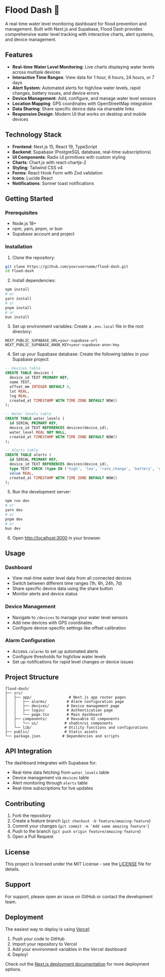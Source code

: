 # Flood Dash 🌊

A real-time water level monitoring dashboard for flood prevention and management. Built with Next.js and Supabase, Flood Dash provides comprehensive water level tracking with interactive charts, alert systems, and device management.

## Features

- **Real-time Water Level Monitoring**: Live charts displaying water levels across multiple devices
- **Interactive Time Ranges**: View data for 1 hour, 6 hours, 24 hours, or 7 days
- **Alert System**: Automated alerts for high/low water levels, rapid changes, battery issues, and device errors
- **Device Management**: Add, configure, and manage water level sensors
- **Location Mapping**: GPS coordinates with OpenStreetMap integration
- **Data Sharing**: Share specific device data via shareable links
- **Responsive Design**: Modern UI that works on desktop and mobile devices

## Technology Stack

- **Frontend**: Next.js 15, React 19, TypeScript
- **Backend**: Supabase (PostgreSQL database, real-time subscriptions)
- **UI Components**: Radix UI primitives with custom styling
- **Charts**: Chart.js with react-chartjs-2
- **Styling**: Tailwind CSS v4
- **Forms**: React Hook Form with Zod validation
- **Icons**: Lucide React
- **Notifications**: Sonner toast notifications

## Getting Started

### Prerequisites

- Node.js 18+
- npm, yarn, pnpm, or bun
- Supabase account and project

### Installation

1. Clone the repository:

```bash
git clone https://github.com/yourusername/flood-dash.git
cd flood-dash
```

2. Install dependencies:

```bash
npm install
# or
yarn install
# or
pnpm install
# or
bun install
```

3. Set up environment variables:
   Create a `.env.local` file in the root directory:

```env
NEXT_PUBLIC_SUPABASE_URL=your-supabase-url
NEXT_PUBLIC_SUPABASE_ANON_KEY=your-supabase-anon-key
```

4. Set up your Supabase database:
   Create the following tables in your Supabase project:

```sql
-- Devices table
CREATE TABLE devices (
  device_id TEXT PRIMARY KEY,
  name TEXT,
  offset_mm INTEGER DEFAULT 0,
  lat REAL,
  lng REAL,
  created_at TIMESTAMP WITH TIME ZONE DEFAULT NOW()
);

-- Water levels table
CREATE TABLE water_levels (
  id SERIAL PRIMARY KEY,
  device_id TEXT REFERENCES devices(device_id),
  water_level REAL NOT NULL,
  created_at TIMESTAMP WITH TIME ZONE DEFAULT NOW()
);

-- Alerts table
CREATE TABLE alerts (
  id SERIAL PRIMARY KEY,
  device_id TEXT REFERENCES devices(device_id),
  type TEXT CHECK (type IN ('high', 'low', 'rate_change', 'battery', 'error')),
  value REAL,
  created_at TIMESTAMP WITH TIME ZONE DEFAULT NOW()
);
```

5. Run the development server:

```bash
npm run dev
# or
yarn dev
# or
pnpm dev
# or
bun dev
```

6. Open [http://localhost:3000](http://localhost:3000) in your browser.

## Usage

### Dashboard

- View real-time water level data from all connected devices
- Switch between different time ranges (1h, 6h, 24h, 7d)
- Share specific device data using the share button
- Monitor alerts and device status

### Device Management

- Navigate to `/devices` to manage your water level sensors
- Add new devices with GPS coordinates
- Configure device-specific settings like offset calibration

### Alarm Configuration

- Access `/alarms` to set up automated alerts
- Configure thresholds for high/low water levels
- Set up notifications for rapid level changes or device issues

## Project Structure

```
flood-dash/
├── src/
│   ├── app/                 # Next.js app router pages
│   │   ├── alarms/         # Alarm configuration page
│   │   ├── devices/        # Device management page
│   │   ├── login/          # Authentication page
│   │   └── page.tsx        # Main dashboard
│   ├── components/         # Reusable UI components
│   │   └── ui/            # shadcn/ui components
│   └── lib/               # Utility functions and configurations
├── public/                # Static assets
└── package.json          # Dependencies and scripts
```

## API Integration

The dashboard integrates with Supabase for:

- Real-time data fetching from `water_levels` table
- Device management via `devices` table
- Alert monitoring through `alerts` table
- Real-time subscriptions for live updates

## Contributing

1. Fork the repository
2. Create a feature branch (`git checkout -b feature/amazing-feature`)
3. Commit your changes (`git commit -m 'Add some amazing feature'`)
4. Push to the branch (`git push origin feature/amazing-feature`)
5. Open a Pull Request

## License

This project is licensed under the MIT License - see the [LICENSE](LICENSE) file for details.

## Support

For support, please open an issue on GitHub or contact the development team.

## Deployment

The easiest way to deploy is using [Vercel](https://vercel.com/new?utm_medium=default-template&filter=next.js&utm_source=create-next-app&utm_campaign=create-next-app-readme):

1. Push your code to GitHub
2. Import your repository to Vercel
3. Add your environment variables in the Vercel dashboard
4. Deploy!

Check out the [Next.js deployment documentation](https://nextjs.org/docs/app/building-your-application/deploying) for more deployment options.
